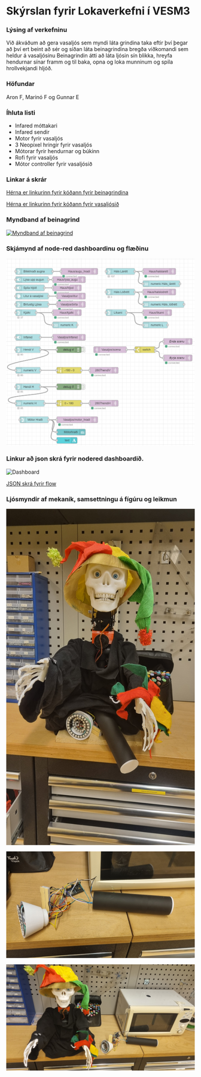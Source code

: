 # Skýrslan fyrir Lokaverkefni í VESM3
### Lýsing af verkefninu
Við ákváðum að gera vasaljós sem myndi láta grindina taka eftir því þegar að 
því ert beint að sér og síðan láta beinagrindina bregða viðkomandi sem heldur á vasaljósinu
Beinagrindin átti að láta ljósin sín blikka, hreyfa hendurnar sínar framm og til baka, opna og loka munninum og spila hrollvekjandi hljóð.

### Höfundar
Aron F, Marinó F og Gunnar E

### Íhluta listi
- Infared móttakari
- Infared sendir
- Motor fyrir vasaljós
- 3 Neopixel hringir fyrir vasaljós
- Mótorar fyrir hendurnar og búkinn
- Rofi fyrir vasaljós
- Mótor controller fyrir vasaljósið


### Linkar á skrár
[Hérna er linkurinn fyrir kóðann fyrir beinagrindina](https://github.com/aronfd07/H24-VESM3-Lokaverkefni/blob/main/beinagrind.py)

[Hérna er linkurinn fyrir kóðann fyrir vasaljósið](https://github.com/aronfd07/H24-VESM3-Lokaverkefni/blob/main/vasaljos.py)

### Myndband af beinagrind
[![Myndband af beinagrind](https://via.placeholder.com/1280x720.png)](https://github.com/aronfd07/H24-VESM3-Lokaverkefni/raw/refs/heads/main/20241210_161636.mp4)

### Skjámynd af node-red dashboardinu og flæðinu
![Skjámynd af node-red](https://raw.githubusercontent.com/aronfd07/H24-VESM3-Lokaverkefni/main/Screenshot%202024-12-10%20163013.png)

### Linkur að json skrá fyrir nodered dashboardið.
![Dashboard](https://github.com/user-attachments/assets/755ff5a8-b0e8-4be8-acb5-b7f9acf145af)

[JSON skrá fyrir flow](https://github.com/aronfd07/H24-VESM3-Lokaverkefni/blob/main/Verkefni%205%20flowchart.json)


### Ljósmyndir af mekaník, samsettningu á fígúru og leikmun

![Beinagrind](https://raw.githubusercontent.com/aronfd07/H24-VESM3-Lokaverkefni/main/20241210_170206.jpg)

![Vasaljós](https://raw.githubusercontent.com/aronfd07/H24-VESM3-Lokaverkefni/main/20241210_170216.jpg)

![Bæði saman](https://raw.githubusercontent.com/aronfd07/H24-VESM3-Lokaverkefni/main/20241210_170225.jpg)





